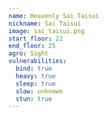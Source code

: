 ```yaml
---
name: Heavenly Sai Taisui
nickname: Sai Taisui
image: sai_taisui.png
start_floor: 22
end_floor: 25
agro: Sight
vulnerabilities:
  bind: true
  heavy: true
  sleep: true
  slow: unknown
  stun: true
---
```

